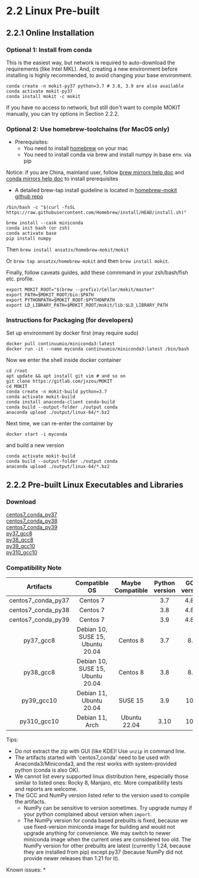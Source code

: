 # 2.2 Linux Pre-built

## 2.2.1 Online Installation
### Optional 1: Install from conda
This is the easiest way, but network is required to auto-download the requirements
(like Intel MKL). And, creating a new environment before installing is highly
recommended, to avoid changing your base environment.
```
conda create -n mokit-py37 python=3.7 # 3.8, 3.9 are also available
conda activate mokit-py37
conda install mokit -c mokit
```
If you have no access to network, but still don't want to compile MOKIT manually,
you can try options in Section 2.2.2.

### Optional 2: Use homebrew-toolchains (for MacOS only)
* Prerequisites: 
    - You need to install [homebrew](https://brew.sh) on your mac 
    - You need to install conda via brew and install numpy in base env. via pip 

Notice: if you are China, mainland user, follow [brew mirrors help doc](https://mirrors.ustc.edu.cn/help/brew.git.html) and [conda mirrors help doc](https://mirrors.ustc.edu.cn/help/anaconda.html) to install prerequisites
* A detailed brew-tap install guideline is located in [homebrew-mokit github repo](https://github.com/ansatzX/homebrew-mokit)
```
/bin/bash -c "$(curl -fsSL https://raw.githubusercontent.com/Homebrew/install/HEAD/install.sh)"
```

```
brew install --cask miniconda
conda init bash (or zsh) 
conda activate base
pip install numpy
```
Then 
`brew install ansatzx/homebrew-mokit/mokit`

Or `brew tap ansatzx/homebrew-mokit` and then `brew install mokit`.

Finally, follow caveats guides, add these commmand in your zsh/bash/fish etc. profile.

```
export MOKIT_ROOT="$(brew --prefix)/Cellar/mokit/master"
export PATH=$MOKIT_ROOT/bin:$PATH
export PYTHONPATH=$MOKIT_ROOT:$PYTHONPATH
export LD_LIBRARY_PATH=$MOKIT_ROOT/mokit/lib:$LD_LIBRARY_PATH
```

### Instructions for Packaging (for developers)
Set up environment by docker first (may require sudo)
```
docker pull continuumio/miniconda3:latest
docker run -it --name myconda continuumio/miniconda3:latest /bin/bash
```
Now we enter the shell inside docker container
```
cd /root
apt update && apt install git vim # and so on
git clone https://gitlab.com/jxzou/MOKIT
cd MOKIT
conda create -n mokit-build python=3.7
conda activate mokit-build
conda install anaconda-client conda-build
conda build --output-folder ./output conda
anaconda upload ./output/linux-64/*.bz2
```
Next time, we can re-enter the container by
```
docker start -i myconda
```
and build a new version
```
conda activate mokit-build
conda build --output-folder ./output conda
anaconda upload ./output/linux-64/*.bz2
```

## 2.2.2 Pre-built Linux Executables and Libraries

### Download
[centos7_conda_py37](https://gitlab.com/jxzou/mokit/-/jobs/artifacts/master/download?job=centos7_conda_py37)  
[centos7_conda_py38](https://gitlab.com/jxzou/mokit/-/jobs/artifacts/master/download?job=centos7_conda_py38)  
[centos7_conda_py39](https://gitlab.com/jxzou/mokit/-/jobs/artifacts/master/download?job=centos7_conda_py39)  
[py37_gcc8](https://gitlab.com/jxzou/mokit/-/jobs/artifacts/master/download?job=py37_gcc8)  
[py38_gcc8](https://gitlab.com/jxzou/mokit/-/jobs/artifacts/master/download?job=py38_gcc8)  
[py39_gcc10](https://gitlab.com/jxzou/mokit/-/jobs/artifacts/master/download?job=py39_gcc10)  
[py310_gcc10](https://gitlab.com/jxzou/mokit/-/jobs/artifacts/master/download?job=py310_gcc10)

### Compatibility Note

| Artifacts | Compatible OS | Maybe Compatible | Python version | GCC version | NumPy version |
| :---: | :---: | :---: | :---: | :---: | :---: |
| centos7_conda_py37 | Centos 7 | | 3.7 | 4.8.5 | 1.18 |
| centos7_conda_py38 | Centos 7 | | 3.8 | 4.8.5 | 1.21 |
| centos7_conda_py39 | Centos 7 | | 3.9 | 4.8.5 | 1.21 |
| py37_gcc8 | Debian 10, SUSE 15, Ubuntu 20.04 | Centos 8 | 3.7 | 8.3 | 1.21 |
| py38_gcc8 | Debian 10, SUSE 15, Ubuntu 20.04 | Centos 8 | 3.8 | 8.3 | latest |
| py39_gcc10 | Debian 11, Ubuntu 20.04 | SUSE 15 | 3.9 | 10.2 | latest |
| py310_gcc10 | Debian 11, Arch | Ubuntu 22.04 | 3.10 | 10.2 | latest |

Tips:
* Do not extract the zip with GUI (like KDE)! Use `unzip` in command line.
* The artifacts started with 'centos7_conda' need to be used with Anaconda3/Miniconda3, and the rest works with system-provided python (conda is also OK).
* We cannot list every supported linux distribution here, especially those similar to listed ones: Rocky 8, Manjaro, etc. More compatibility tests and reports are welcome.
* The GCC and NumPy version listed refer to the version used to compile the artifacts. 
  - NumPy can be sensitive to version sometimes. Try upgrade numpy if your python complained about version when `import`. 
  - The NumPy version for conda based prebuilts is fixed, because we use fixed-version miniconda image for building and would not upgrade anything for convenience. We may switch to newer miniconda image when the current ones are considered too old. The NumPy version for other prebuilts are latest (currently 1.24, because they are installed from pip) except py37 (because NumPy did not provide newer releases than 1.21 for it).

Known issues:
* 
